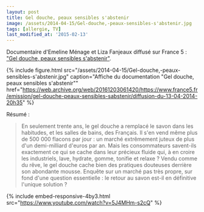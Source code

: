```yaml
---
layout: post
title: Gel douche, peaux sensibles s'abstenir
image: /assets/2014-04-15/Gel-douche,-peaux-sensibles-s'abstenir.jpg
tags: [allergie, TV]
last_modified_at: '2015-02-13'
---
```


Documentaire d'Emeline Ménage et Liza Fanjeaux diffusé sur France 5 : ["Gel douche, peaux sensibles s'abstenir"](https://web.archive.org/web/20161203061420/https://www.france5.fr/emission/gel-douche-peaux-sensibles-sabstenir/diffusion-du-13-04-2014-20h35).

{% include figure.html src="/assets/2014-04-15/Gel-douche,-peaux-sensibles-s'abstenir.jpg" caption="Affiche du documentation \"Gel douche, peaux sensibles s'abstenir\"" href="https://web.archive.org/web/20161203061420/https://www.france5.fr/emission/gel-douche-peaux-sensibles-sabstenir/diffusion-du-13-04-2014-20h35" %}

Résumé :

> En seulement trente ans, le gel douche a remplacé le savon dans les habitudes, et les salles de bains, des Français. Il s'en vend même plus de 500 000 flacons par jour : un marché extrêmement juteux de plus d'un demi-milliard d'euros par an. Mais les consommateurs savent-ils exactement ce qui se cache dans leur précieux fluide qui, à en croire les industriels, lave, hydrate, gomme, tonifie et relaxe ? Vendu comme du rêve, le gel douche cache bien des pratiques douteuses derrière son abondante mousse. Enquête sur un marché pas très propre, sur fond d'une question essentielle : le retour au savon est-il en définitive l'unique solution ?

{% include embed-responsive-4by3.html src="https://www.youtube.com/watch?v=5J4MHm-s2cQ" %}
